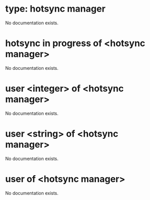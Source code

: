 # type: hotsync manager

No documentation exists.

# hotsync in progress of &lt;hotsync manager&gt;

No documentation exists.

# user &lt;integer&gt; of &lt;hotsync manager&gt;

No documentation exists.

# user &lt;string&gt; of &lt;hotsync manager&gt;

No documentation exists.

# user of &lt;hotsync manager&gt;

No documentation exists.
